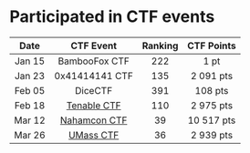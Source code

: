 # Participated in CTF events


|Date| CTF Event | Ranking | CTF Points |
|:--:|:---------:|:-------:|:----:|
|Jan 15|BambooFox CTF|222| 1 pt |
|Jan 23|0x41414141 CTF |135|2 091 pts|
|Feb 05|DiceCTF|391|108 pts|
|Feb 18|[Tenable CTF](Tenable)|110|2 975 pts
|Mar 12|[Nahamcon CTF](Nahamcon)|39|10 517 pts| 
|Mar 26|[UMass CTF](UMassCTF)|36|2 939 pts|
